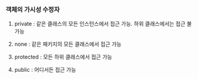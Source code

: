 ### 객체의 가시성 수정자

1. private : 같은 클래스의 모든 인스턴스에서 접근 가능. 하위 클래스에서는 접근 불가능

2. none : 같은 패키지의 모든 클래스에서 접근 가능

3. protected : 모든 하위 클래스에서 접근 가능

4. public : 어디서든 접근 가능
